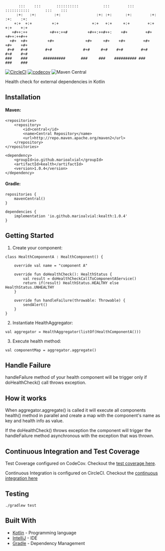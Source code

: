 ```
      :::    :::       ::::::::::           :::        :::    :::::::::::       :::    ::: 
     :+:   :+:        :+:                :+: :+:      :+:        :+:           :+:    :+:  
    +:+  +:+         +:+               +:+   +:+     +:+        +:+           +:+    +:+   
   +#++:++          +#++:++#         +#++:++#++:    +#+        +#+           +#++:++#++    
  +#+  +#+         +#+              +#+     +#+    +#+        +#+           +#+    +#+     
 #+#   #+#        #+#              #+#     #+#    #+#        #+#           #+#    #+#      
###    ###       ##########       ###     ###    ########## ###           ###    ###  
```
[![CircleCI](https://circleci.com/gh/marioalvial/kealth.svg?style=svg)](https://circleci.com/gh/marioalvial/kealth)
[![codecov](https://codecov.io/gh/marioalvial/kealth/branch/master/graph/badge.svg)](https://codecov.io/gh/marioalvial/kealth)
![Maven Central](https://img.shields.io/maven-central/v/io.github.marioalvial/kealth.svg)

Health check for external dependencies in Kotlin

## Installation

#### Maven:
```
<repositories>
    <repository>
        <id>central</id>
        <name>Central Repository</name>
        <url>http://repo.maven.apache.org/maven2</url>
    </repository>
</repositories>

<dependency>
    <groupId>io.github.marioalvial</groupId>
    <artifactId>kealth</artifactId>
    <version>1.0.4</version>
</dependency>
```

#### Gradle:
```
repositories {
    mavenCentral()
}

dependencies {
    implementation 'io.github.marioalvial:kealth:1.0.4'
}    
```

## Getting Started

1. Create your component:

```
class HealthComponentA : HealthComponent() {

    override val name = "component A"

    override fun doHealthCheck(): HealthStatus {
        val result = doHealthCheckCallToComponentAService()
        return if(result) HealthStatus.HEALTHY else HealthStatus.UNHEALTHY
    }

    override fun handleFailure(throwable: Throwable) {
        sendAlert()
    }
}
```

2. Instantiate HealthAggregator:
```
val aggregator = HealthAggregator(listOf(HealthComponentA()))
```

3. Execute health method:
```
val componentMap = aggregator.aggregate() 
```

## Handle Failure

handleFailure method of your health component will be trigger only if doHealthCheck() call throws exception.

## How it works

When aggregator.aggregate() is called it will execute all components health() method in parallel and create a map with the component's name as key and health info as value.

If the doHealthCheck() throws exception the component will trigger the handleFailure method asynchronous with the exception that was thrown.

## Continuous Integration and Test Coverage

Test Coverage configured on CodeCov. Checkout the [test coverage here](https://codecov.io/gh/marioalvial/kealth).

Continuous Integration is configured on CircleCI. Checkout the [continuous integration here](https://circleci.com/gh/marioalvial/kealth)

##  Testing

```shell
./gradlew test
```

## Built With

- [Kotlin](https://kotlinlang.org/) - Programming language
- [IntelliJ](https://www.jetbrains.com/idea/) - IDE
- [Gradle](https://gradle.org/) - Dependency Management